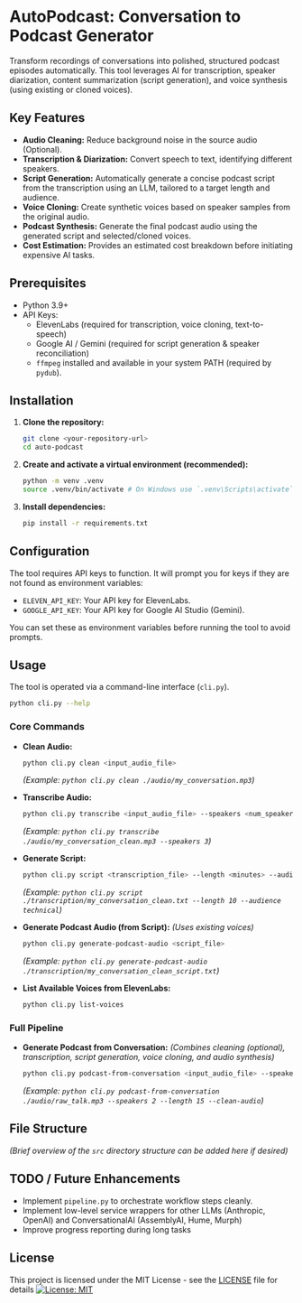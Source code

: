 # AutoPodcast: Conversation to Podcast Generator

Transform recordings of conversations into polished, structured podcast episodes automatically. This tool leverages AI for transcription, speaker diarization, content summarization (script generation), and voice synthesis (using existing or cloned voices).

## Key Features

*   **Audio Cleaning:** Reduce background noise in the source audio (Optional).
*   **Transcription & Diarization:** Convert speech to text, identifying different speakers.
*   **Script Generation:** Automatically generate a concise podcast script from the transcription using an LLM, tailored to a target length and audience.
*   **Voice Cloning:** Create synthetic voices based on speaker samples from the original audio.
*   **Podcast Synthesis:** Generate the final podcast audio using the generated script and selected/cloned voices.
*   **Cost Estimation:** Provides an estimated cost breakdown before initiating expensive AI tasks.

## Prerequisites

*   Python 3.9+
*   API Keys:
    *   ElevenLabs (required for transcription, voice cloning, text-to-speech)
    *   Google AI / Gemini (required for script generation & speaker reconciliation)
    *   `ffmpeg` installed and available in your system PATH (required by `pydub`).

## Installation

1.  **Clone the repository:**
    ```bash
    git clone <your-repository-url>
    cd auto-podcast
    ```

2.  **Create and activate a virtual environment (recommended):**
    ```bash
    python -m venv .venv
    source .venv/bin/activate # On Windows use `.venv\Scripts\activate`
    ```

3.  **Install dependencies:**
    ```bash
    pip install -r requirements.txt
    ```

## Configuration

The tool requires API keys to function. It will prompt you for keys if they are not found as environment variables:

*   `ELEVEN_API_KEY`: Your API key for ElevenLabs.
*   `GOOGLE_API_KEY`: Your API key for Google AI Studio (Gemini).

You can set these as environment variables before running the tool to avoid prompts.

## Usage

The tool is operated via a command-line interface (`cli.py`).

```bash
python cli.py --help
```

### Core Commands

*   **Clean Audio:**
    ```bash
    python cli.py clean <input_audio_file>
    ```
    *(Example: `python cli.py clean ./audio/my_conversation.mp3`)*

*   **Transcribe Audio:**
    ```bash
    python cli.py transcribe <input_audio_file> --speakers <num_speakers> [--force]
    ```
    *(Example: `python cli.py transcribe ./audio/my_conversation_clean.mp3 --speakers 3`)*

*   **Generate Script:**
    ```bash
    python cli.py script <transcription_file> --length <minutes> --audience <audience_type> --type <podcast_type>
    ```
    *(Example: `python cli.py script ./transcription/my_conversation_clean.txt --length 10 --audience technical`)*

*   **Generate Podcast Audio (from Script):**
    *(Uses existing voices)*
    ```bash
    python cli.py generate-podcast-audio <script_file>
    ```
    *(Example: `python cli.py generate-podcast-audio ./transcription/my_conversation_clean_script.txt`)*

*   **List Available Voices from ElevenLabs:**
    ```bash
    python cli.py list-voices
    ```

### Full Pipeline

*   **Generate Podcast from Conversation:**
    *(Combines cleaning (optional), transcription, script generation, voice cloning, and audio synthesis)*
    ```bash
    python cli.py podcast-from-conversation <input_audio_file> --speakers <num> --length <min> [--clean-audio] [--audience <type>] [--podcast-type <type>]
    ```
    *(Example: `python cli.py podcast-from-conversation ./audio/raw_talk.mp3 --speakers 2 --length 15 --clean-audio`)*

## File Structure

*(Brief overview of the `src` directory structure can be added here if desired)*

## TODO / Future Enhancements

*   Implement `pipeline.py` to orchestrate workflow steps cleanly.
*   Implement low-level service wrappers for other LLMs (Anthropic, OpenAI) and ConversationalAI (AssemblyAI, Hume, Murph)
*   Improve progress reporting during long tasks

## License

This project is licensed under the MIT License - see the [LICENSE](LICENSE) file for details [![License: MIT](https://img.shields.io/badge/License-MIT-yellow.svg)](https://opensource.org/licenses/MIT)
